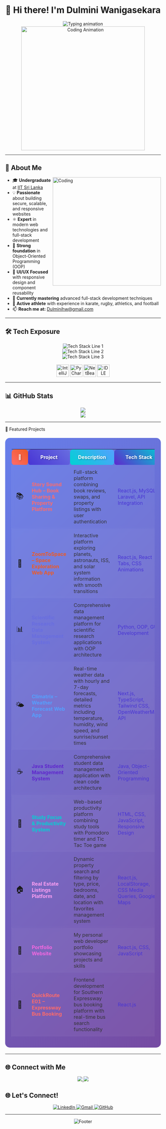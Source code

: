 # <div align="center">👋 Hi there! I'm **Dulmini Wanigasekara**</div>

<div align="center">
  <img src="https://readme-typing-svg.demolab.com/?font=Roboto+Mono&size=22&duration=3000&pause=1000&color=FFFFFF&center=true&vCenter=true&width=600&lines=Software+Engineer+%F0%9F%92%BB;Full-Stack+Developer+%F0%9F%9A%80;Building+Tomorrow's+Web+%F0%9F%8C%9F;Always+Learning+%26+Growing+%F0%9F%93%88" alt="Typing animation" />
</div>


<div align="center">
  <img src="https://user-images.githubusercontent.com/74038190/221352989-518609ab-b4d1-459e-929f-a08cd2bd9b3c.gif" width="400" alt="Coding Animation">
</div>

---

## 🚀 **About Me**

<img align="right" alt="Coding" width="350" src="https://user-images.githubusercontent.com/74038190/212257468-1e9a91f1-b626-4baa-b15d-5c385b7ca7d0.gif">

- 🎓 **Undergraduate** at [IIT Sri Lanka](https://www.iit.ac.lk/)
- 💡 **Passionate** about building secure, scalable, and responsive websites
- ⚛️ **Expert** in modern web technologies and full-stack development
- 🔁 **Strong foundation** in Object-Oriented Programming (OOP)
- 🎨 **UI/UX Focused** with responsive design and component reusability
- 🌱 **Currently mastering** advanced full-stack development techniques
- 🏅 **Active athlete** with experience in karate, rugby, athletics, and football
- 📫 **Reach me at:** Dulminihw@gmail.com

---

## 🛠️ **Tech Exposure**

<div align="center">
  <img src="https://skillicons.dev/icons?i=java,python,javascript,typescript,react,nextjs" alt="Tech Stack Line 1" />
  <br/>
  <img src="https://skillicons.dev/icons?i=html,css,tailwind,nodejs,mongodb,mysql" alt="Tech Stack Line 2" />
  <br/>
  <img src="https://skillicons.dev/icons?i=git,github,vscode,postman" alt="Tech Stack Line 3" />
  <br/><br/>
  <img src="https://cdn.jsdelivr.net/gh/devicons/devicon/icons/intellij/intellij-original.svg" width="40" height="40" alt="IntelliJ IDEA"/>
  <img src="https://cdn.jsdelivr.net/gh/devicons/devicon/icons/pycharm/pycharm-original.svg" width="40" height="40" alt="PyCharm"/>
  <img src="https://upload.wikimedia.org/wikipedia/commons/9/98/Apache_NetBeans_Logo.svg" width="40" height="40" alt="NetBeans"/>
  <img src="https://cdn.jsdelivr.net/gh/devicons/devicon/icons/python/python-original.svg" width="40" height="40" alt="IDLE"/>
</div>

---

## 📊 GitHub Stats

<p align="center">
  <img src="https://github-readme-stats.vercel.app/api?username=dulmini11&show_icons=true&theme=tokyonight" />
  <br/>
  <img src="https://github-readme-streak-stats.herokuapp.com/?user=dulmini11&theme=tokyonight" />
</p>

---

🚀 Featured Projects
<div align="center" style="background: linear-gradient(135deg, #667eea 0%, #764ba2 100%); padding: 20px; border-radius: 15px; margin: 20px 0;">
<table>
<thead>
<tr style="background: rgba(255,255,255,0.1); backdrop-filter: blur(10px);">
<th align="center" style="padding: 15px; border-radius: 10px; background: linear-gradient(45deg, #ff6b6b, #ee5a24); color: white; font-weight: bold; text-shadow: 2px 2px 4px rgba(0,0,0,0.3);">🎯</th>
<th align="center" style="padding: 15px; border-radius: 10px; background: linear-gradient(45deg, #4834d4, #686de0); color: white; font-weight: bold; text-shadow: 2px 2px 4px rgba(0,0,0,0.3);"><strong>Project</strong></th>
<th align="center" style="padding: 15px; border-radius: 10px; background: linear-gradient(45deg, #00d2d3, #54a0ff); color: white; font-weight: bold; text-shadow: 2px 2px 4px rgba(0,0,0,0.3);"><strong>Description</strong></th>
<th align="center" style="padding: 15px; border-radius: 10px; background: linear-gradient(45deg, #5f27cd, #00d2d3); color: white; font-weight: bold; text-shadow: 2px 2px 4px rgba(0,0,0,0.3);"><strong>Tech Stack</strong></th>
<th align="center" style="padding: 15px; border-radius: 10px; background: linear-gradient(45deg, #ff9ff3, #f368e0); color: white; font-weight: bold; text-shadow: 2px 2px 4px rgba(0,0,0,0.3);"><strong>Link</strong></th>
</tr>
</thead>
<tbody>
<tr style="background: rgba(255,255,255,0.05); backdrop-filter: blur(5px); border: 1px solid rgba(255,255,255,0.1);">
<td align="center" style="padding: 12px; font-size: 24px;">📚</td>
<td style="padding: 12px; font-weight: bold; color: #ff6b6b;"><a href="https://github.com/Visnumaynan/Storysoundhub" style="text-decoration: none; color: #ff6b6b;"><strong>Story Sound Hub – Book Sharing & Property Platform</strong></a></td>
<td style="padding: 12px; color: #333;">Full-stack platform combining book reviews, swaps, and property listings with user authentication</td>
<td style="padding: 12px; color: #4834d4;">React.js, MySQL, Laravel, API Integration</td>
<td align="center" style="padding: 12px;"><a href="https://github.com/Visnumaynan/Storysoundhub" style="text-decoration: none; font-size: 20px;">🔗</a></td>
</tr>
<tr style="background: rgba(255,255,255,0.08); backdrop-filter: blur(5px); border: 1px solid rgba(255,255,255,0.1);">
<td align="center" style="padding: 12px; font-size: 24px;">🚀</td>
<td style="padding: 12px; font-weight: bold; color: #ee5a24;"><a href="https://github.com/dulmini11/ZoomToSpace" style="text-decoration: none; color: #ee5a24;"><strong>ZoomToSpace – Space Exploration Web App</strong></a></td>
<td style="padding: 12px; color: #333;">Interactive platform exploring planets, astronauts, ISS, and solar system information with smooth transitions</td>
<td style="padding: 12px; color: #4834d4;">React.js, React Tabs, CSS Animations</td>
<td align="center" style="padding: 12px;"><a href="https://github.com/dulmini11/ZoomToSpace" style="text-decoration: none; font-size: 20px;">🔗</a></td>
</tr>
<tr style="background: rgba(255,255,255,0.05); backdrop-filter: blur(5px); border: 1px solid rgba(255,255,255,0.1);">
<td align="center" style="padding: 12px; font-size: 24px;">📊</td>
<td style="padding: 12px; font-weight: bold; color: #686de0;"><a href="#research-data" style="text-decoration: none; color: #686de0;"><strong>Scientific Research Data Management System</strong></a></td>
<td style="padding: 12px; color: #333;">Comprehensive data management platform for scientific research applications with OOP architecture</td>
<td style="padding: 12px; color: #4834d4;">Python, OOP, GUI Development</td>
<td align="center" style="padding: 12px;"><a href="#research-data" style="text-decoration: none; font-size: 20px;">🔗</a></td>
</tr>
<tr style="background: rgba(255,255,255,0.08); backdrop-filter: blur(5px); border: 1px solid rgba(255,255,255,0.1);">
<td align="center" style="padding: 12px; font-size: 24px;">🌤️</td>
<td style="padding: 12px; font-weight: bold; color: #54a0ff;"><a href="https://github.com/dulmini11/climatrix" style="text-decoration: none; color: #54a0ff;"><strong>Climatrix – Weather Forecast Web App</strong></a></td>
<td style="padding: 12px; color: #333;">Real-time weather data with hourly and 7-day forecasts, detailed metrics including temperature, humidity, wind speed, and sunrise/sunset times</td>
<td style="padding: 12px; color: #4834d4;">Next.js, TypeScript, Tailwind CSS, OpenWeatherMap API</td>
<td align="center" style="padding: 12px;"><a href="https://github.com/dulmini11/climatrix" style="text-decoration: none; font-size: 20px;">🔗</a></td>
</tr>
<tr style="background: rgba(255,255,255,0.05); backdrop-filter: blur(5px); border: 1px solid rgba(255,255,255,0.1);">
<td align="center" style="padding: 12px; font-size: 24px;">☕</td>
<td style="padding: 12px; font-weight: bold; color: #5f27cd;"><a href="#java-student" style="text-decoration: none; color: #5f27cd;"><strong>Java Student Management System</strong></a></td>
<td style="padding: 12px; color: #333;">Comprehensive student data management application with clean code architecture</td>
<td style="padding: 12px; color: #4834d4;">Java, Object-Oriented Programming</td>
<td align="center" style="padding: 12px;"><a href="#java-student" style="text-decoration: none; font-size: 20px;">🔗</a></td>
</tr>
<tr style="background: rgba(255,255,255,0.08); backdrop-filter: blur(5px); border: 1px solid rgba(255,255,255,0.1);">
<td align="center" style="padding: 12px; font-size: 24px;">🎯</td>
<td style="padding: 12px; font-weight: bold; color: #00d2d3;"><a href="#study-focus" style="text-decoration: none; color: #00d2d3;"><strong>Study Focus & Productivity System</strong></a></td>
<td style="padding: 12px; color: #333;">Web-based productivity platform combining study tools with Pomodoro timer and Tic Tac Toe game</td>
<td style="padding: 12px; color: #4834d4;">HTML, CSS, JavaScript, Responsive Design</td>
<td align="center" style="padding: 12px;"><a href="#study-focus" style="text-decoration: none; font-size: 20px;">🔗</a></td>
</tr>
<tr style="background: rgba(255,255,255,0.05); backdrop-filter: blur(5px); border: 1px solid rgba(255,255,255,0.1);">
<td align="center" style="padding: 12px; font-size: 24px;">🏠</td>
<td style="padding: 12px; font-weight: bold; color: #ff9ff3;"><a href="https://github.com/dulmini11/Real-estate-website" style="text-decoration: none; color: #ff9ff3;"><strong>Real Estate Listings Platform</strong></a></td>
<td style="padding: 12px; color: #333;">Dynamic property search and filtering by type, price, bedrooms, date, and location with favorites management system</td>
<td style="padding: 12px; color: #4834d4;">React.js, LocalStorage, CSS Media Queries, Google Maps</td>
<td align="center" style="padding: 12px;"><a href="https://github.com/dulmini11/Real-estate-website" style="text-decoration: none; font-size: 20px;">🔗</a></td>
</tr>
<tr style="background: rgba(255,255,255,0.08); backdrop-filter: blur(5px); border: 1px solid rgba(255,255,255,0.1);">
<td align="center" style="padding: 12px; font-size: 24px;">💼</td>
<td style="padding: 12px; font-weight: bold; color: #f368e0;"><a href="https://github.com/dulmini11/DulminiPortfolio" style="text-decoration: none; color: #f368e0;"><strong>Portfolio Website</strong></a></td>
<td style="padding: 12px; color: #333;">My personal web developer portfolio showcasing projects and skills</td>
<td style="padding: 12px; color: #4834d4;">React.js, CSS, JavaScript</td>
<td align="center" style="padding: 12px;"><a href="https://github.com/dulmini11/DulminiPortfolio" style="text-decoration: none; font-size: 20px;">🔗</a></td>
</tr>
<tr style="background: rgba(255,255,255,0.05); backdrop-filter: blur(5px); border: 1px solid rgba(255,255,255,0.1);">
<td align="center" style="padding: 12px; font-size: 24px;">🚌</td>
<td style="padding: 12px; font-weight: bold; color: #ff6b6b;"><a href="https://github.com/dulmini11/BusTicketBooking" style="text-decoration: none; color: #ff6b6b;"><strong>QuickRoute E01 – Expressway Bus Booking</strong></a></td>
<td style="padding: 12px; color: #333;">Frontend development for Southern Expressway bus booking platform with real-time bus search functionality</td>
<td style="padding: 12px; color: #4834d4;">React.js</td>
<td align="center" style="padding: 12px;"><a href="https://github.com/dulmini11/BusTicketBooking" style="text-decoration: none; font-size: 20px;">🔗</a></td>
</tr>
</tbody>
</table>
</div>

---


## 🌐 Connect with Me

<p align="center">
  <a href="https://www.linkedin.com/in/dulmini-wanigasekara-756740333/">
    <img src="https://img.shields.io/badge/LinkedIn-blue?style=for-the-badge&logo=linkedin&logoColor=white" />
  </a>
  <a href="mailto:Dulminihw@gmail.com">
    <img src="https://img.shields.io/badge/Email-D14836?style=for-the-badge&logo=gmail&logoColor=white" />
  </a>
</p>

## 🌐 **Let's Connect!**

<div align="center">
  <a href="https://www.linkedin.com/in/dulmini-wanigasekara-756740333/">
    <img src="https://img.shields.io/badge/LinkedIn-0077B5?style=for-the-badge&logo=linkedin&logoColor=white&shadow=0px_4px_15px_rgba(0,119,181,0.3)" alt="LinkedIn"/>
  </a>
  <a href="mailto:Dulminihw@gmail.com">
    <img src="https://img.shields.io/badge/Gmail-D14836?style=for-the-badge&logo=gmail&logoColor=white&shadow=0px_4px_15px_rgba(209,72,54,0.3)" alt="Gmail"/>
  </a>
  <a href="https://github.com/dulmini11">
    <img src="https://img.shields.io/badge/GitHub-181717?style=for-the-badge&logo=github&logoColor=white&shadow=0px_4px_15px_rgba(24,23,23,0.3)" alt="GitHub"/>
  </a>
</div>

---

<div align="center">
  <img src="https://capsule-render.vercel.app/api?type=waving&color=0:1e3a8a,100:1e40af&height=120&section=footer&text=Thanks%20for%20visiting!&fontSize=18&fontAlignY=65&fontColor=FFFFFF&desc=Let's%20build%20something%20amazing%20together!&descAlignY=50&descAlign=50&descSize=12" alt="Footer"/>
</div>
